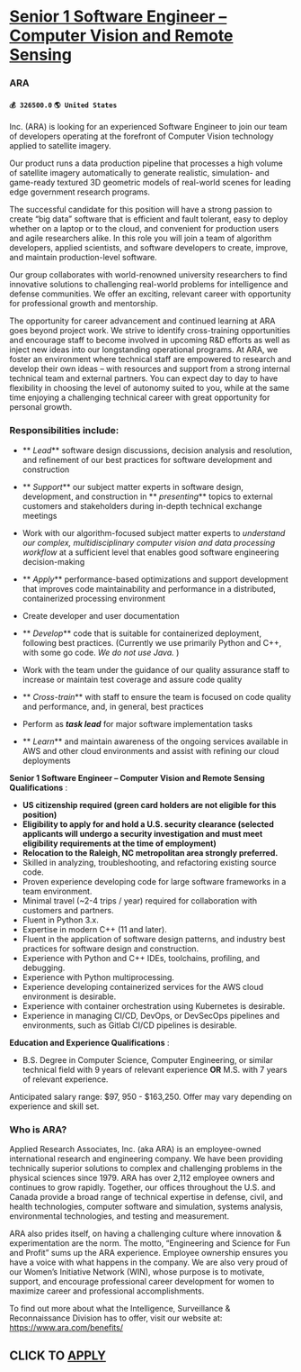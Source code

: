 # [Senior 1 Software Engineer – Computer Vision and Remote Sensing](https://www.remotewlb.com/apply/senior-1-software-engineer-computer-vision-and-remote-sensing)  
### ARA  
#### `💰 326500.0` `🌎 United States`  

Inc. (ARA) is looking for an experienced Software Engineer to join our team of developers operating at the forefront of Computer Vision technology applied to satellite imagery.

Our product runs a data production pipeline that processes a high volume of satellite imagery automatically to generate realistic, simulation- and game-ready textured 3D geometric models of real-world scenes for leading edge government research programs.

The successful candidate for this position will have a strong passion to create “big data” software that is efficient and fault tolerant, easy to deploy whether on a laptop or to the cloud, and convenient for production users and agile researchers alike. In this role you will join a team of algorithm developers, applied scientists, and software developers to create, improve, and maintain production-level software.

Our group collaborates with world-renowned university researchers to find innovative solutions to challenging real-world problems for intelligence and defense communities. We offer an exciting, relevant career with opportunity for professional growth and mentorship.

The opportunity for career advancement and continued learning at ARA goes beyond project work. We strive to identify cross-training opportunities and encourage staff to become involved in upcoming R&D efforts as well as inject new ideas into our longstanding operational programs. At ARA, we foster an environment where technical staff are empowered to research and develop their own ideas – with resources and support from a strong internal technical team and external partners. You can expect day to day to have flexibility in choosing the level of autonomy suited to you, while at the same time enjoying a challenging technical career with great opportunity for personal growth.

### Responsibilities include:

  *  ** _Lead_** software design discussions, decision analysis and resolution, and refinement of our best practices for software development and construction
  *  ** _Support_** our subject matter experts in software design, development, and construction in ** _presenting_** topics to external customers and stakeholders during in-depth technical exchange meetings

  * Work with our algorithm-focused subject matter experts to _understand our complex, multidisciplinary computer vision and data processing workflow_ at a sufficient level that enables good software engineering decision-making
  *  ** _Apply_** performance-based optimizations and support development that improves code maintainability and performance in a distributed, containerized processing environment
  * Create developer and user documentation
  *  ** _Develop_** code that is suitable for containerized deployment, following best practices. (Currently we use primarily Python and C++, with some go code. _We do not use Java._ )
  * Work with the team under the guidance of our quality assurance staff to increase or maintain test coverage and assure code quality
  *  ** _Cross-train_** with staff to ensure the team is focused on code quality and performance, and, in general, best practices
  * Perform as **_task lead_** for major software implementation tasks
  *  ** _Learn_** and maintain awareness of the ongoing services available in AWS and other cloud environments and assist with refining our cloud deployments

 **Senior 1 Software Engineer – Computer Vision and Remote Sensing Qualifications** :

  *  **US citizenship required (green card holders are not eligible for this position)**
  *  **Eligibility to apply for and hold a U.S. security clearance (selected applicants will undergo a security investigation and must meet eligibility requirements at the time of employment)**
  *  **Relocation to the Raleigh, NC metropolitan area strongly preferred.**
  * Skilled in analyzing, troubleshooting, and refactoring existing source code.
  * Proven experience developing code for large software frameworks in a team environment.
  * Minimal travel (~2-4 trips / year) required for collaboration with customers and partners.
  * Fluent in Python 3.x.
  * Expertise in modern C++ (11 and later).
  * Fluent in the application of software design patterns, and industry best practices for software design and construction.
  * Experience with Python and C++ IDEs, toolchains, profiling, and debugging.
  * Experience with Python multiprocessing.
  * Experience developing containerized services for the AWS cloud environment is desirable.
  * Experience with container orchestration using Kubernetes is desirable.
  * Experience in managing CI/CD, DevOps, or DevSecOps pipelines and environments, such as Gitlab CI/CD pipelines is desirable.

 **Education and Experience Qualifications** :

  * B.S. Degree in Computer Science, Computer Engineering, or similar technical field with 9 years of relevant experience **OR** M.S. with 7 years of relevant experience.

Anticipated salary range: $97, 950 - $163,250. Offer may vary depending on experience and skill set.

### Who is ARA?

Applied Research Associates, Inc. (aka ARA) is an employee-owned international research and engineering company. We have been providing technically superior solutions to complex and challenging problems in the physical sciences since 1979. ARA has over 2,112 employee owners and continues to grow rapidly. Together, our offices throughout the U.S. and Canada provide a broad range of technical expertise in defense, civil, and health technologies, computer software and simulation, systems analysis, environmental technologies, and testing and measurement.

ARA also prides itself, on having a challenging culture where innovation & experimentation are the norm. The motto, “Engineering and Science for Fun and Profit” sums up the ARA experience. Employee ownership ensures you have a voice with what happens in the company. We are also very proud of our Women’s Initiative Network (WIN), whose purpose is to motivate, support, and encourage professional career development for women to maximize career and professional accomplishments.

To find out more about what the Intelligence, Surveillance & Reconnaissance Division has to offer, visit our website at: https://www.ara.com/benefits/

  
## CLICK TO [APPLY](https://www.remotewlb.com/apply/senior-1-software-engineer-computer-vision-and-remote-sensing)


